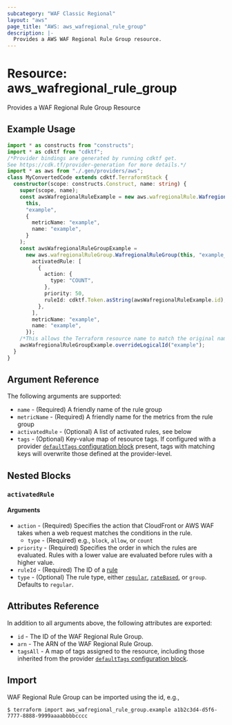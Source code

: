 ```yaml
---
subcategory: "WAF Classic Regional"
layout: "aws"
page_title: "AWS: aws_wafregional_rule_group"
description: |-
  Provides a AWS WAF Regional Rule Group resource.
---
```


# Resource: aws_wafregional_rule_group

Provides a WAF Regional Rule Group Resource

## Example Usage

```typescript
import * as constructs from "constructs";
import * as cdktf from "cdktf";
/*Provider bindings are generated by running cdktf get.
See https://cdk.tf/provider-generation for more details.*/
import * as aws from "./.gen/providers/aws";
class MyConvertedCode extends cdktf.TerraformStack {
  constructor(scope: constructs.Construct, name: string) {
    super(scope, name);
    const awsWafregionalRuleExample = new aws.wafregionalRule.WafregionalRule(
      this,
      "example",
      {
        metricName: "example",
        name: "example",
      }
    );
    const awsWafregionalRuleGroupExample =
      new aws.wafregionalRuleGroup.WafregionalRuleGroup(this, "example_1", {
        activatedRule: [
          {
            action: {
              type: "COUNT",
            },
            priority: 50,
            ruleId: cdktf.Token.asString(awsWafregionalRuleExample.id),
          },
        ],
        metricName: "example",
        name: "example",
      });
    /*This allows the Terraform resource name to match the original name. You can remove the call if you don't need them to match.*/
    awsWafregionalRuleGroupExample.overrideLogicalId("example");
  }
}

```

## Argument Reference

The following arguments are supported:

* `name` - (Required) A friendly name of the rule group
* `metricName` - (Required) A friendly name for the metrics from the rule group
* `activatedRule` - (Optional) A list of activated rules, see below
* `tags` - (Optional) Key-value map of resource tags. If configured with a provider [`defaultTags` configuration block](https://registry.terraform.io/providers/hashicorp/aws/latest/docs#default_tags-configuration-block) present, tags with matching keys will overwrite those defined at the provider-level.

## Nested Blocks

### `activatedRule`

#### Arguments

* `action` - (Required) Specifies the action that CloudFront or AWS WAF takes when a web request matches the conditions in the rule.
    * `type` - (Required) e.g., `block`, `allow`, or `count`
* `priority` - (Required) Specifies the order in which the rules are evaluated. Rules with a lower value are evaluated before rules with a higher value.
* `ruleId` - (Required) The ID of a [rule](/docs/providers/aws/r/wafregional_rule.html)
* `type` - (Optional) The rule type, either [`regular`](/docs/providers/aws/r/wafregional_rule.html), [`rateBased`](/docs/providers/aws/r/wafregional_rate_based_rule.html), or `group`. Defaults to `regular`.

## Attributes Reference

In addition to all arguments above, the following attributes are exported:

* `id` - The ID of the WAF Regional Rule Group.
* `arn` - The ARN of the WAF Regional Rule Group.
* `tagsAll` - A map of tags assigned to the resource, including those inherited from the provider [`defaultTags` configuration block](https://registry.terraform.io/providers/hashicorp/aws/latest/docs#default_tags-configuration-block).

## Import

WAF Regional Rule Group can be imported using the id, e.g.,

```
$ terraform import aws_wafregional_rule_group.example a1b2c3d4-d5f6-7777-8888-9999aaaabbbbcccc
```

<!-- cache-key: cdktf-0.17.0-pre.15 input-5a3cff8de12f483123b94c98cd8d2c1eb53aef50de92b42579ac36289e38b81d -->